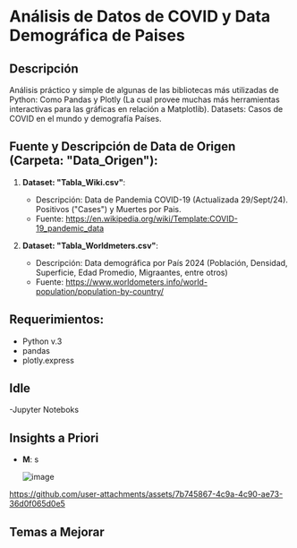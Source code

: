 # Análisis de Datos de COVID y Data Demográfica de Paises

## Descripción

Análisis práctico y simple de algunas de las bibliotecas más utilizadas de Python: Como Pandas y Plotly (La cual provee muchas más herramientas interactivas para las gráficas en relación a Matplotlib).
Datasets: Casos de COVID en el mundo y demografía Países.

## Fuente y Descripción de Data de Origen (Carpeta: "Data_Origen"):

1. **Dataset: "Tabla_Wiki.csv"**:
   - Descripción: Data de Pandemia COVID-19 (Actualizada 29/Sept/24). Positivos ("Cases") y Muertes por Pais.
   - Fuente: https://en.wikipedia.org/wiki/Template:COVID-19_pandemic_data
   
2. **Dataset: "Tabla_Worldmeters.csv"**:
   - Descripción: Data demográfica por País 2024 (Población, Densidad, Superficie, Edad Promedio, Migraantes, entre otros)
   - Fuente: https://www.worldometers.info/world-population/population-by-country/
   


## Requerimientos:

- Python v.3
- pandas
- plotly.express

## Idle
-Jupyter Noteboks


## Insights a Priori

- **M**: s

  ![image](https://github.com/user-attachments/assets/1f3710d7-3820-4250-8a40-50aa83793c00)





https://github.com/user-attachments/assets/7b745867-4c9a-4c90-ae73-36d0f065d0e5





 ## Temas a Mejorar

 
